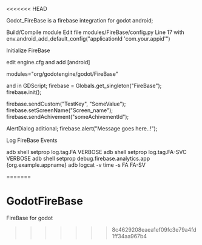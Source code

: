 <<<<<<< HEAD

Godot_FireBase is a firebase integration for godot android;

Build/Compile module
Edit file modules/FireBase/config.py Line 17 with
env.android_add_default_config("applicationId 'com.your.appid'")

Initialize FireBase

edit engine.cfg and add
[android]

modules="org/godotengine/godot/FireBase"

and in GDScript;
firebase = Globals.get_singleton("FireBase");
firebase.init();


firebase.sendCustom("TestKey", "SomeValue");
firebase.setScreenName("Screen_name");
firebase.sendAchivement("someAchivementId");

AlertDialog aditional;
firebase.alert("Message goes here..!");

Log FireBase Events

adb shell setprop log.tag.FA VERBOSE
adb shell setprop log.tag.FA-SVC VERBOSE
adb shell setprop debug.firebase.analytics.app {org.example.appname}
adb logcat -v time -s FA FA-SV

=======
# GodotFireBase
FireBase for godot
>>>>>>> 8c4629208eaea1ef09fc3e79a4fd1ff34aa967b4
